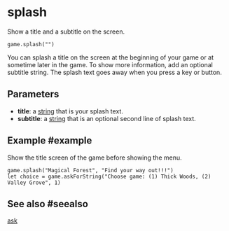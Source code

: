 # splash

Show a title and a subtitle on the screen.

```sig
game.splash("")
```

You can splash a title on the screen at the beginning of your game or at sometime later in the game. To show more information, add an optional subtitle string. The splash text goes away when you press a key or button.

## Parameters

* **title**: a [string](/types/string) that is your splash text.
* **subtitle**: a [string](/types/string) that is an optional second line of splash text.

## Example #example

Show the title screen of the game before showing the menu.

```blocks
game.splash("Magical Forest", "Find your way out!!!")
let choice = game.askForString("Choose game: (1) Thick Woods, (2) Valley Grove", 1)
```

## See also #seealso

[ask](/reference/game/ask)